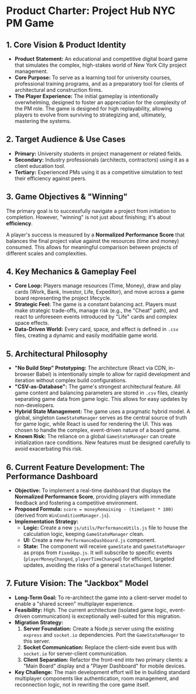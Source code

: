 # Product Charter: Project Hub NYC PM Game

## 1. Core Vision & Product Identity

*   **Product Statement:** An educational and competitive digital board game that simulates the complex, high-stakes world of New York City project management.
*   **Core Purpose:** To serve as a learning tool for university courses, professional training programs, and as a preparatory tool for clients of architectural and construction firms.
*   **The Player Experience:** The initial gameplay is intentionally overwhelming, designed to foster an appreciation for the complexity of the PM role. The game is designed for high replayability, allowing players to evolve from surviving to strategizing and, ultimately, mastering the systems.

## 2. Target Audience & Use Cases

*   **Primary:** University students in project management or related fields.
*   **Secondary:** Industry professionals (architects, contractors) using it as a client education tool.
*   **Tertiary:** Experienced PMs using it as a competitive simulation to test their efficiency against peers.

## 3. Game Objectives & "Winning"

The primary goal is to successfully navigate a project from initiation to completion. However, "winning" is not just about finishing; it's about **efficiency**.

A player's success is measured by a **Normalized Performance Score** that balances the final project value against the resources (time and money) consumed. This allows for meaningful comparison between projects of different scales and complexities.

## 4. Key Mechanics & Gameplay Feel

*   **Core Loop:** Players manage resources (Time, Money), draw and play cards (Work, Bank, Investor, Life, Expeditor), and move across a game board representing the project lifecycle.
*   **Strategic Feel:** The game is a constant balancing act. Players must make strategic trade-offs, manage risk (e.g., the "Cheat" path), and react to unforeseen events introduced by "Life" cards and complex space effects.
*   **Data-Driven World:** Every card, space, and effect is defined in `.csv` files, creating a dynamic and easily modifiable game world.

## 5. Architectural Philosophy

*   **"No Build Step" Prototyping:** The architecture (React via CDN, in-browser Babel) is intentionally simple to allow for rapid development and iteration without complex build configurations.
*   **"CSV-as-Database":** The game's strongest architectural feature. All game content and balancing parameters are stored in `.csv` files, cleanly separating game data from game logic. This allows for easy updates by non-developers.
*   **Hybrid State Management:** The game uses a pragmatic hybrid model. A global, singleton `GameStateManager` serves as the central source of truth for game logic, while React is used for rendering the UI. This was chosen to handle the complex, event-driven nature of a board game.
*   **Known Risk:** The reliance on a global `GameStateManager` can create initialization race conditions. New features must be designed carefully to avoid exacerbating this risk.

## 6. Current Feature Development: The Performance Dashboard

*   **Objective:** To implement a real-time dashboard that displays the **Normalized Performance Score**, providing players with immediate feedback and fostering a competitive environment.
*   **Proposed Formula:** `score = moneyRemaining - (timeSpent * 100)` (derived from `WinConditionManager.js`).
*   **Implementation Strategy:**
    *   **Logic:** Create a new `js/utils/PerformanceUtils.js` file to house the calculation logic, keeping `GameStateManager` clean.
    *   **UI:** Create a new `PerformanceDashboard.js` component.
    *   **State:** The component will receive `gameState` and `gameStateManager` as props from `FixedApp.js`. It will subscribe to specific events (`playerMoneyChanged`, `playerTimeChanged`) for efficient, targeted updates, avoiding the risks of a general `stateChanged` listener.

## 7. Future Vision: The "Jackbox" Model

*   **Long-Term Goal:** To re-architect the game into a client-server model to enable a "shared screen" multiplayer experience.
*   **Feasibility:** High. The current architecture (isolated game logic, event-driven communication) is exceptionally well-suited for this migration.
*   **Migration Strategy:**
    1.  **Server Foundation:** Create a Node.js server using the existing `express` and `socket.io` dependencies. Port the `GameStateManager` to this server.
    2.  **Socket Communication:** Replace the client-side event bus with `socket.io` for server-client communication.
    3.  **Client Separation:** Refactor the front-end into two primary clients: a "Main Board" display and a "Player Dashboard" for mobile devices.
*   **Key Challenge:** The main development effort will be in building standard multiplayer components like authentication, room management, and reconnection logic, not in rewriting the core game itself.
